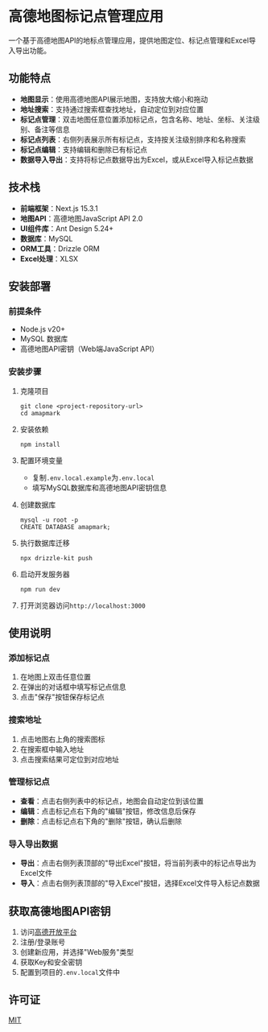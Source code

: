 # 高德地图标记点管理应用

一个基于高德地图API的地标点管理应用，提供地图定位、标记点管理和Excel导入导出功能。

## 功能特点

- **地图显示**：使用高德地图API展示地图，支持放大缩小和拖动
- **地址搜索**：支持通过搜索框查找地址，自动定位到对应位置
- **标记点管理**：双击地图任意位置添加标记点，包含名称、地址、坐标、关注级别、备注等信息
- **标记点列表**：右侧列表展示所有标记点，支持按关注级别排序和名称搜索
- **标记点编辑**：支持编辑和删除已有标记点
- **数据导入导出**：支持将标记点数据导出为Excel，或从Excel导入标记点数据

## 技术栈

- **前端框架**：Next.js 15.3.1
- **地图API**：高德地图JavaScript API 2.0
- **UI组件库**：Ant Design 5.24+
- **数据库**：MySQL
- **ORM工具**：Drizzle ORM
- **Excel处理**：XLSX

## 安装部署

### 前提条件

- Node.js v20+
- MySQL 数据库
- 高德地图API密钥（Web端JavaScript API）

### 安装步骤

1. 克隆项目
   ```
   git clone <project-repository-url>
   cd amapmark
   ```

2. 安装依赖
   ```
   npm install
   ```

3. 配置环境变量
   - 复制`.env.local.example`为`.env.local`
   - 填写MySQL数据库和高德地图API密钥信息

4. 创建数据库
   ```
   mysql -u root -p
   CREATE DATABASE amapmark;
   ```

5. 执行数据库迁移
   ```
   npx drizzle-kit push
   ```

6. 启动开发服务器
   ```
   npm run dev
   ```

7. 打开浏览器访问`http://localhost:3000`

## 使用说明

### 添加标记点

1. 在地图上双击任意位置
2. 在弹出的对话框中填写标记点信息
3. 点击"保存"按钮保存标记点

### 搜索地址

1. 点击地图右上角的搜索图标
2. 在搜索框中输入地址
3. 点击搜索结果可定位到对应地址

### 管理标记点

- **查看**：点击右侧列表中的标记点，地图会自动定位到该位置
- **编辑**：点击标记点右下角的"编辑"按钮，修改信息后保存
- **删除**：点击标记点右下角的"删除"按钮，确认后删除

### 导入导出数据

- **导出**：点击右侧列表顶部的"导出Excel"按钮，将当前列表中的标记点导出为Excel文件
- **导入**：点击右侧列表顶部的"导入Excel"按钮，选择Excel文件导入标记点数据

## 获取高德地图API密钥

1. 访问[高德开放平台](https://lbs.amap.com/)
2. 注册/登录账号
3. 创建新应用，并选择"Web服务"类型
4. 获取Key和安全密钥
5. 配置到项目的`.env.local`文件中

## 许可证

[MIT](LICENSE) 